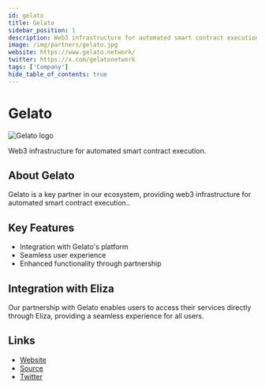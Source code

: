 ```yaml
---
id: gelato
title: Gelato
sidebar_position: 1
description: Web3 infrastructure for automated smart contract execution.
image: /img/partners/gelato.jpg
website: https://www.gelato.network/
twitter: https://x.com/gelatonetwork
tags: ['Company']
hide_table_of_contents: true
---
```


# Gelato

<div className="partner-logo">
  <img src="/img/partners/gelato.jpg" alt="Gelato logo" />
</div>

Web3 infrastructure for automated smart contract execution.

## About Gelato

Gelato is a key partner in our ecosystem, providing web3 infrastructure for automated smart contract execution..

## Key Features

- Integration with Gelato's platform
- Seamless user experience
- Enhanced functionality through partnership

## Integration with Eliza

Our partnership with Gelato enables users to access their services directly through Eliza, providing a seamless experience for all users.

## Links

- [Website](https://www.gelato.network/)
- [Source](https://www.gelato.network/)
- [Twitter](https://x.com/gelatonetwork)
